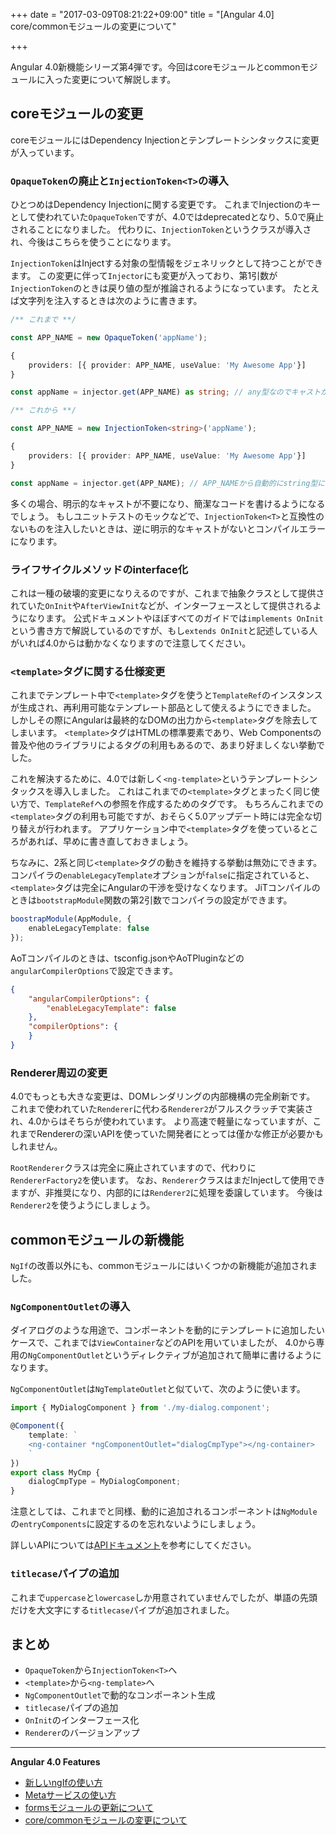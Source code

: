 +++
date = "2017-03-09T08:21:22+09:00"
title = "[Angular 4.0] core/commonモジュールの変更について"

+++

Angular 4.0新機能シリーズ第4弾です。今回はcoreモジュールとcommonモジュールに入った変更について解説します。

<!--more-->

## coreモジュールの変更

coreモジュールにはDependency Injectionとテンプレートシンタックスに変更が入っています。

### `OpaqueToken`の廃止と`InjectionToken<T>`の導入

ひとつめはDependency Injectionに関する変更です。
これまでInjectionのキーとして使われていた`OpaqueToken`ですが、4.0ではdeprecatedとなり、5.0で廃止されることになりました。
代わりに、`InjectionToken`というクラスが導入され、今後はこちらを使うことになります。

`InjectionToken`はInjectする対象の型情報をジェネリックとして持つことができます。
この変更に伴って`Injector`にも変更が入っており、第1引数が`InjectionToken`のときは戻り値の型が推論されるようになっています。
たとえば文字列を注入するときは次のように書きます。

```ts
/** これまで **/

const APP_NAME = new OpaqueToken('appName');

{
    providers: [{ provider: APP_NAME, useValue: 'My Awesome App'}]
}

const appName = injector.get(APP_NAME) as string; // any型なのでキャストが必要

/** これから **/

const APP_NAME = new InjectionToken<string>('appName');

{
    providers: [{ provider: APP_NAME, useValue: 'My Awesome App'}]
}

const appName = injector.get(APP_NAME); // APP_NAMEから自動的にstring型になる
```

多くの場合、明示的なキャストが不要になり、簡潔なコードを書けるようになるでしょう。
もしユニットテストのモックなどで、`InjectionToken<T>`と互換性のないものを注入したいときは、逆に明示的なキャストがないとコンパイルエラーになります。

### ライフサイクルメソッドのinterface化

これは一種の破壊的変更になりえるのですが、これまで抽象クラスとして提供されていた`OnInit`や`AfterViewInit`などが、インターフェースとして提供されるようになります。
公式ドキュメントやほぼすべてのガイドでは`implements OnInit`という書き方で解説しているのですが、もし`extends OnInit`と記述している人がいれば4.0からは動かなくなりますので注意してください。

### `<template>`タグに関する仕様変更

これまでテンプレート中で`<template>`タグを使うと`TemplateRef`のインスタンスが生成され、再利用可能なテンプレート部品として使えるようにできました。
しかしその際にAngularは最終的なDOMの出力から`<template>`タグを除去してしまいます。
`<template>`タグはHTMLの標準要素であり、Web Componentsの普及や他のライブラリによるタグの利用もあるので、あまり好ましくない挙動でした。

これを解決するために、4.0では新しく`<ng-template>`というテンプレートシンタックスを導入しました。
これはこれまでの`<template>`タグとまったく同じ使い方で、`TemplateRef`への参照を作成するためのタグです。
もちろんこれまでの`<template>`タグの利用も可能ですが、おそらく5.0アップデート時には完全な切り替えが行われます。
アプリケーション中で`<template>`タグを使っているところがあれば、早めに書き直しておきましょう。

ちなみに、2系と同じ`<template>`タグの動きを維持する挙動は無効にできます。
コンパイラの`enableLegacyTemplate`オプションが`false`に指定されていると、`<template>`タグは完全にAngularの干渉を受けなくなります。
JiTコンパイルのときは`bootstrapModule`関数の第2引数でコンパイラの設定ができます。

```ts
boostrapModule(AppModule, {
    enableLegacyTemplate: false
});
```

AoTコンパイルのときは、tsconfig.jsonやAoTPluginなどの`angularCompilerOptions`で設定できます。

```json
{
    "angularCompilerOptions": {
        "enableLegacyTemplate": false
    },
    "compilerOptions": {
    }
}
```

### Renderer周辺の変更

4.0でもっとも大きな変更は、DOMレンダリングの内部機構の完全刷新です。
これまで使われていた`Renderer`に代わる`Renderer2`がフルスクラッチで実装され、4.0からはそちらが使われています。
より高速で軽量になっていますが、これまでRendererの深いAPIを使っていた開発者にとっては僅かな修正が必要かもしれません。

`RootRenderer`クラスは完全に廃止されていますので、代わりに`RendererFactory2`を使います。
なお、`Renderer`クラスはまだInjectして使用できますが、非推奨になり、内部的には`Renderer2`に処理を委譲しています。
今後は`Renderer2`を使うようにしましょう。

## commonモジュールの新機能

`NgIf`の改善以外にも、commonモジュールにはいくつかの新機能が追加されました。

### `NgComponentOutlet`の導入

ダイアログのような用途で、コンポーネントを動的にテンプレートに追加したいケースで、これまでは`ViewContainer`などのAPIを用いていましたが、
4.0から専用の`NgComponentOutlet`というディレクティブが追加されて簡単に書けるようになります。

`NgComponentOutlet`は`NgTemplateOutlet`と似ていて、次のように使います。

```ts
import { MyDialogComponent } from './my-dialog.component';

@Component({
    template: `
    <ng-container *ngComponentOutlet="dialogCmpType"></ng-container>
    `
})
export class MyCmp {
    dialogCmpType = MyDialogComponent;
}
```

注意としては、これまでと同様、動的に追加されるコンポーネントは`NgModule`の`entryComponents`に設定するのを忘れないようにしましょう。

詳しいAPIについては[APIドキュメント](https://github.com/angular/angular/blob/master/modules/%40angular/common/src/directives/ng_component_outlet.ts#L13-L70)を参考にしてください。

### `titlecase`パイプの追加

これまで`uppercase`と`lowercase`しか用意されていませんでしたが、単語の先頭だけを大文字にする`titlecase`パイプが追加されました。

## まとめ

- `OpaqueToken`から`InjectionToken<T>`へ
- `<template>`から`<ng-template>`へ
- `NgComponentOutlet`で動的なコンポーネント生成
- `titlecase`パイプの追加
- `OnInit`のインターフェース化
- `Renderer`のバージョンアップ

----
**Angular 4.0 Features**

- [新しいngIfの使い方](/post/ng4-feature-ngif/)
- [Metaサービスの使い方](/post/ng4-feature-meta-service/)
- [formsモジュールの更新について](/post/ng4-feature-forms-update/)
- [core/commonモジュールの変更について](/post/ng4-feature-core-update/)

